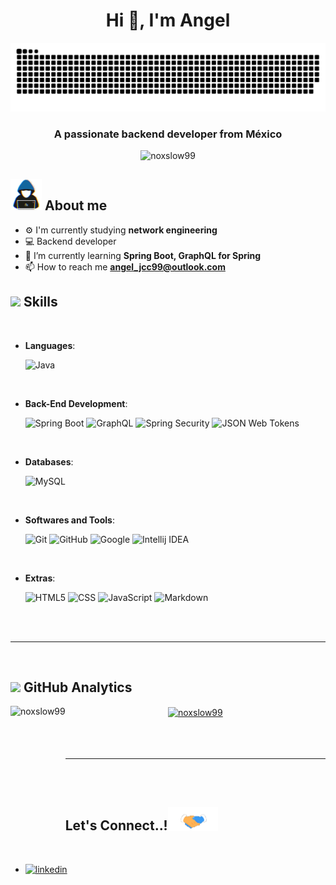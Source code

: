 <h1 align="center">Hi 👋, I'm Angel</h1>

<!--- snake -->
<div align="center">
  <img  src="https://github.com/1999AZZAR/1999AZZAR/blob/readme/resources/grid-snake.svg"
       alt="snake" /></a>
</div>

<h3 align="center">A passionate backend developer from México</h3>

<p align="center"> <img src="https://komarev.com/ghpvc/?username=noxslow99&label=Profile%20views&color=0e75b6&style=flat" alt="noxslow99" /> </p>

## <picture><img src = "https://github.com/0xAbdulKhalid/0xAbdulKhalid/raw/main/assets/mdImages/about_me.gif" width = 50px></picture> **About me**

- ⚙️ I'm currently studying **network engineering**
- 💻 Backend developer
- 🌱 I’m currently learning **Spring Boot, GraphQL for Spring**
- 📫 How to reach me **angel_jcc99@outlook.com**

## <img src="https://media2.giphy.com/media/QssGEmpkyEOhBCb7e1/giphy.gif?cid=ecf05e47a0n3gi1bfqntqmob8g9aid1oyj2wr3ds3mg700bl&rid=giphy.gif" width ="25"><b> Skills</b>
<br>

<p align="center">

- **Languages**:
    
    ![Java](https://img.shields.io/badge/Java-f89820?style=for-the-badge&logo=data%3Aimage%2Fpng%3Bbase64%2CiVBORw0KGgoAAAANSUhEUgAAADAAAAAwCAYAAABXAvmHAAAACXBIWXMAAAsTAAALEwEAmpwYAAAG9klEQVR4nO2Xe2xbVx3Hj2%2BAMcaADqhglAFlHUyUAitrfG%2Bi9Y81tmNf%2Bz7Pvdf34SROOsZjgMS2%2FsMUQEgrDwnx1zZpQpNAVAkSq%2BPMTpyH3884ieN73ZSikq0IVd0g20rHtKrLQceJU68qFEGTOCgf6SfZP18dfX%2FH39%2FvnAvADjvssClUO8FesJ2xKELb1kWYlO24SRFfB9sRyw7usCjigknafgC2GwgAwiRtEYsikGUnvga2E8MQtFmk7dm6eJK4YnWAu8B2YekweK9J2Ybr4ikCmZTtV2A7ed6kiORV8cSLpw%2BDj%2BDfzrjALTWqzW1Rtl%2BapG2o2g4OgFbiVCe4x6SIPzbEWxTxhtkBvrRIgdtNkvi%2BSRKvrOZtJ6qdYBdoJaqd4KBJEX9r2vm3LHub6xQJ9lskcXq9F0jim6DVWGwHnzYp4vz6zpPElaq9javn13edeKNGtTGgFbFI23iTbZBJEt%2Bo5ynbiUau2kFIoBWpkGC3SRErTRPnaZwvHwTvNknizbWCaqBVqbWDfc1N22jOeTv4RJOlToNWPm0tivjzmtCZRh6PTFzQ%2Bj9jBx2gVbFI4ok1oa%2Fl7ODW9Txl%2B0WTtaZAK5%2B8FkUsrok9eu1FrlFErQN8AbQqVRJ83iKJZex3bKtG3rITatN0ehS0MlUKkPgwM8k2%2Bh09QhIv10cpSQRBq2O2g3st0hbDY3Q9RxF%2FxVYqHwQf3Fp1AAB1YPGgfrT2uDpQe07rNyNav3lc6a92uR45c0vjmYVDYE%2BNBF%2FBny2qzWdSxBK%2Baly7ltRbuh8GSsNioPQH0ShNS4HiAxsmvKdn%2FkPagJXUBmpIG7CQ2l9dUYMLD9zwWk0SxplD4AP4uxKcvRMa5U5olAxOK%2BzR9cptipK5UzCKz4pGAQl64R%2FQSG%2FMe4M2cMq%2BKtzE4uuh9FUu%2BvsqC0qwMqH04piPKH3zw1LP7Em5pzwh986WpUB5EQbK56Ax8yYMzCBolC6KRhG%2Bc3Vk4%2FX8aUHLIV7PfQtsFGpf9Yi%2FrxJS%2BhZe8QcruACk9M3XQ%2B6dW4tZJPfMIqmnjKSeGSQZMxehUayKRmlI1AuDUCt97nprc1omyWtZxKuZx8FmgO3gD1YUOThrKH1zotxbhnLvLC8ZpSMwMHNINvL3Qmi9%2Fz9Zy6Omd3H%2BzCVOTSNOSXo2XDyEuVvrNlndbQNb4N89zxrFD%2FN6lv1X%2Fmb9qZ9x%2FhRilNTi4cPxd4GNRukpe1YtUkYS9nWg%2BBI0SqPQKD4j6oWnRD3%2FlKAVfiNo%2BQlByy7xavZtbA9Oy%2F6dU7PfHhxE6wcdq6ZoRkleYeTEBa%2BS2pxXTCwAGsWj0CgtQKOwIhpFhKeIqONJkl8N3JDY06u%2BRpyaOceqqadZOeN46KFy%2FYxg5STDyIlLPjk%2BxGnxPWArkOXiPayW0QUj97CgZo8Jau5JTs08yfszj%2FFqup%2FRUg%2FS%2Fnj9pb4ZL4zfzUjxR3h16lNgqxC0QpDXcpcELf887Cl%2B7OovyIZFM2rii5w%2FHWD8yd8y%2FsRzEObu2DKxEA63SXppP6fl7uP07G6c47XcMt%2BwCrbJ6iRZ5vypFdyULA4liVglgRgc8vR5Fk4e2lThqprehU9KwSgsi3oe8Xp%2BmddzYU7Pd3H%2BrMKr6aX6%2BPPjaBadXBOdQD4pfsErT51gpGnn9SaWC0Y%2B6hFiP73RNPuvEPT8fKMxeS2b0PXx2659hvcn9vmUBMcqyYcZOXEMe5uRp%2Fu9SqKLlac%2BeyNhbiEqeYRx5BbG229%2BAVr23FWbpJc4LXnfzVq7ixvf7ebHfuTho5fdfOSCA47d%2FB4RlFQ7p2ZebrYJ40%2FNsnLy56wS93ul6Q4aTtzVGI3XA8Lh9zi56Me9wuQBDxwX66KFaLKbj77l5qPIzb0w5%2BHC%2B5sLu6lF%2BIKZ2xk1fYxREpVmbzNyHPnkaeSTppEXTr3thZPLXnFi2QsnX6Jh7Cwtjp%2BlhdjrHnEcYYt4hDHkxrEq%2BnUXFxlyMRHv4ODg%2BsHmYkYedDHhk2CjwAcO9rtXmvqhT5r6NQ0nM144Oe%2BFk2dpGDtPCxPLtBhDbnHsVTc%2F9icPPzbnFqJT3Xx02M1FfuISIkGXEDmAp1rzum5m9MtOduR3Tt%2FIay565P4NKwDvFiMnP4lt8b%2Bu1eUNfcbFhL%2Fr8IUSTia04mBCcy5vaOOvE9jvtDDZ7YOx79DixHFajA3SYmzAzUU93ULsqx4%2Bts%2FDj%2B7F4YBjd7t9o%2B0uPuJ28qOGkwn%2F2MmGRxy%2B0ItOZgQ5faHLXb6TYQf9PNtspU0E2Tz8xF6aH2O7uegTa1aZcbGRM93cC39xcaOvupjwZSczct7BhmsOXyjt8J0ccnhD3ztC%2F76TpkfetwWid9jh%2F4J%2FAmMbviZfGXJzAAAAAElFTkSuQmCC)

<br>   
    
- **Back-End Development**:

  ![Spring Boot](https://img.shields.io/badge/Spring%20Boot-6DB33F?style=for-the-badge&logo=spring%20boot&logoColor=white&labelColor=fffff)
  ![GraphQL](https://img.shields.io/badge/GraphQL-E10098?style=for-the-badge&logo=graphql&labelColor=fffff)
  ![Spring Security](https://img.shields.io/badge/Spring%20Security-6DB33F?style=for-the-badge&logo=spring%20security&logoColor=white)
  ![JSON Web Tokens](https://img.shields.io/badge/JSON%20Web%20Tokens-000000?style=for-the-badge&logo=json%20web%20tokens)
    
<br>

- **Databases**:

  ![MySQL](https://img.shields.io/badge/MySQL-353936?style=for-the-badge&logo=mysql)

<br>

- **Softwares and Tools**:

  ![Git](https://img.shields.io/badge/git-%23F05033.svg?style=for-the-badge&logo=git&logoColor=white)
  ![GitHub](https://img.shields.io/badge/github-%23121011.svg?style=for-the-badge&logo=github&logoColor=white)
  ![Google](https://img.shields.io/badge/google-%234285F4.svg?style=for-the-badge&logo=google&logoColor=white)
  ![Intellij IDEA](https://img.shields.io/badge/Intellij%20IDEA-000000?style=for-the-badge&logo=intellij%20idea)

<br>

- **Extras**:

  ![HTML5](https://img.shields.io/badge/HTML5-E34F26?style=for-the-badge&logo=html5&logoColor=ffffff)
  ![CSS](https://img.shields.io/badge/CSS-1572B6?style=for-the-badge&logo=css3&logoColor=ffffff)
  ![JavaScript](https://img.shields.io/badge/JavaScript-F7DF1E?style=for-the-badge&logo=javascript&logoColor=ffffff)
  ![Markdown](https://img.shields.io/badge/markdown-%23000000.svg?style=for-the-badge&logo=markdown&logoColor=white)   

</p>

<br>
<br>

-----

<br>

## <img src="https://media.giphy.com/media/iY8CRBdQXODJSCERIr/giphy.gif" width="35"><b> GitHub Analytics </b>

<div align="center">
    
<a href="https://github.com/NoxSlow99/">
    <img height="180em" align="left" src="https://github-readme-stats.vercel.app/api/top-langs?username=noxslow99&show_icons=true&theme=radical&locale=en&layout=compact" alt="noxslow99" />
    <img height="180em" align="center" src="https://github-readme-stats.vercel.app/api?username=noxslow99&show_icons=true&theme=radical&locale=en" alt="noxslow99" />

</a>
</div>

<br>
<br>
<br>

-----

<br>
<br>

## <b> Let's Connect..!</b><img src="https://github.com/0xAbdulKhalid/0xAbdulKhalid/raw/main/assets/mdImages/handshake.gif" width ="80">
<br>
<div align='left'>

<ul>

<li>
    <a href="www.linkedin.com/in/angel-colli" target="_blank">
        <img src="https://img.shields.io/badge/linkedin:%20%20Angel%20Colli-%2300acee.svg?color=405DE6&style=for-the-badge&logo=linkedin&logoColor=white" alt=linkedin style="margin-bottom: 5px;"/>
    </a>
</li>
	
</ul>
</div>
